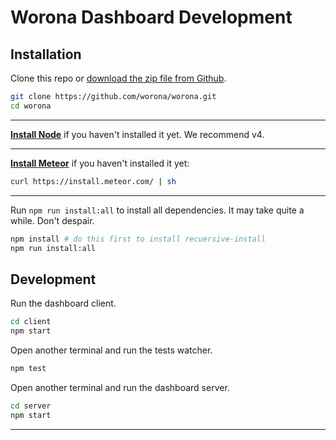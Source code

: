 # Worona Dashboard Development

## Installation

Clone this repo or [download the zip file from Github](https://github.com/worona/worona/archive/master.zip).

```bash
git clone https://github.com/worona/worona.git
cd worona
```

----

[**Install Node**](https://nodejs.org/en/) if you haven't installed it yet. We recommend v4.

----

[**Install Meteor**](https://www.meteor.com/install) if you haven't installed it yet:

```bash
curl https://install.meteor.com/ | sh
```

----

Run `npm run install:all` to install all dependencies. It may take quite a while. Don't despair.

```bash
npm install # do this first to install recuersive-install
npm run install:all
```

## Development

Run the dashboard client.

```bash
cd client
npm start
```

Open another terminal and run the tests watcher.

```bash
npm test
```

Open another terminal and run the dashboard server.

```bash
cd server
npm start
```

---
